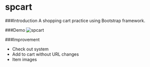 spcart
==================

###Introduction
A shopping cart practice using Bootstrap framework.

###Demo
![spcart](https://cloud.githubusercontent.com/assets/7349166/4370524/0d678bc2-430a-11e4-8381-1c0b945fe493.gif)

###Improvement
 * Check out system
 * Add to cart without URL changes
 * Item images
